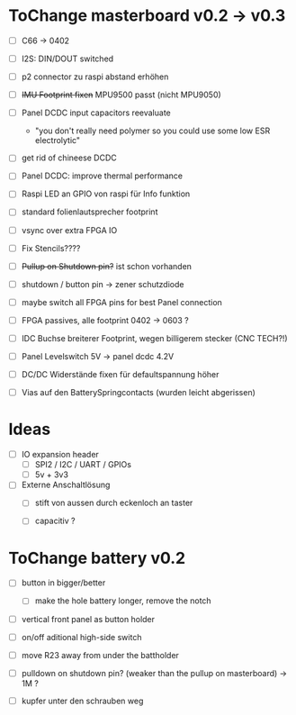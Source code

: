 # ToChange masterboard v0.2 -> v0.3

- [ ] C66 -> 0402
- [ ] I2S: DIN/DOUT switched
- [ ] p2 connector zu raspi abstand erhöhen
- [ ] ~~IMU Footprint fixen~~ MPU9500 passt (nicht MPU9050)
- [ ] Panel DCDC input capacitors reevaluate
  * "you don't really need polymer so you could use some low ESR electrolytic"
- [ ] get rid of chineese DCDC
- [ ] Panel DCDC: improve thermal performance
- [ ] Raspi LED an GPIO von raspi für Info funktion
- [ ] standard folienlautsprecher footprint
- [ ] vsync over extra FPGA IO
- [ ] Fix Stencils????
- [ ] ~~Pullup on Shutdown pin?~~ ist schon vorhanden
- [ ] shutdown / button pin -> zener schutzdiode
- [ ] maybe switch all FPGA pins for best Panel connection
- [ ] FPGA passives, alle footprint 0402 -> 0603 ?
- [ ] IDC Buchse breiterer Footprint, wegen billigerem stecker (CNC TECH?!)
- [ ] Panel Levelswitch 5V -> panel dcdc 4.2V
- [ ] DC/DC Widerstände fixen für defaultspannung höher
- [ ] Vias auf den BatterySpringcontacts (wurden leicht abgerissen)



# Ideas

- [ ] IO expansion header
  - [ ] SPI2 / I2C / UART / GPIOs
  - [ ] 5v + 3v3
- [ ] Externe Anschaltlösung
  - [ ] stift von aussen durch eckenloch an taster
  - [ ] capacitiv ?



# ToChange battery v0.2

- [ ] button in bigger/better
  - [ ] make the hole battery longer, remove the notch
- [ ] vertical front panel as button holder
- [ ] on/off aditional high-side switch
- [ ] move R23 away from under the battholder
- [ ] pulldown on shutdown pin? (weaker than the pullup on masterboard) -> 1M ?
- [ ] kupfer unter den schrauben weg

